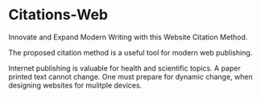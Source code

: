 # Citations-Web
Innovate and Expand Modern Writing with this Website Citation Method.

The proposed citation method is a useful tool for modern web publishing.

Internet publishing is valuable for health and scientific topics. A paper printed text cannot change. One must prepare for dynamic change, when designing websites for mulitple devices. 
